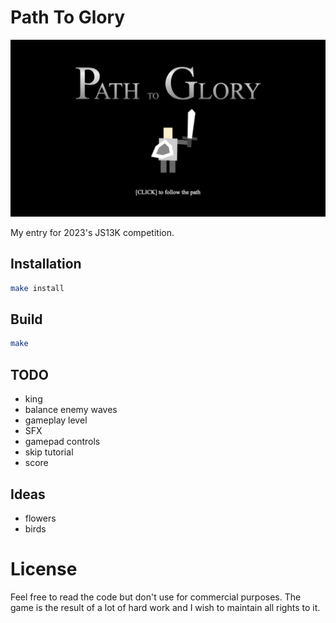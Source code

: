 # Path To Glory

<p align="center">
<img src="/assets/title-screen.png">
</p>

My entry for 2023's JS13K competition.

## Installation

```sh
make install
```

## Build

```sh
make
```

## TODO

- king
- balance enemy waves
- gameplay level
- SFX
- gamepad controls
- skip tutorial
- score

## Ideas

- flowers
- birds

# License

Feel free to read the code but don't use for commercial purposes. The game is the result of a lot of hard work and I wish to maintain all rights to it.
